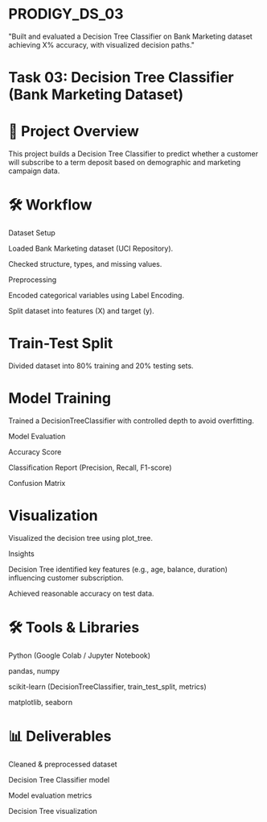 # PRODIGY_DS_03
"Built and evaluated a Decision Tree Classifier on Bank Marketing dataset achieving X% accuracy, with visualized decision paths."


# Task 03: Decision Tree Classifier (Bank Marketing Dataset)
# 📌 Project Overview

This project builds a Decision Tree Classifier to predict whether a customer will subscribe to a term deposit based on demographic and marketing campaign data.

# 🛠️ Workflow

Dataset Setup

Loaded Bank Marketing dataset (UCI Repository).

Checked structure, types, and missing values.

Preprocessing

Encoded categorical variables using Label Encoding.

Split dataset into features (X) and target (y).

# Train-Test Split

Divided dataset into 80% training and 20% testing sets.

# Model Training

Trained a DecisionTreeClassifier with controlled depth to avoid overfitting.

Model Evaluation

Accuracy Score

Classification Report (Precision, Recall, F1-score)

Confusion Matrix

# Visualization

Visualized the decision tree using plot_tree.

Insights

Decision Tree identified key features (e.g., age, balance, duration) influencing customer subscription.

Achieved reasonable accuracy on test data.

# 🛠️ Tools & Libraries

Python (Google Colab / Jupyter Notebook)

pandas, numpy

scikit-learn (DecisionTreeClassifier, train_test_split, metrics)

matplotlib, seaborn

# 📊 Deliverables

Cleaned & preprocessed dataset

Decision Tree Classifier model

Model evaluation metrics

Decision Tree visualization
